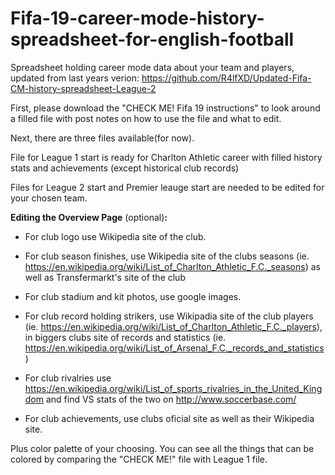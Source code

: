 # Fifa-19-career-mode-history-spreadsheet-for-english-football

Spreadsheet holding career mode data about your team and players, updated from last years verion: https://github.com/R4lfXD/Updated-Fifa-CM-history-spreadsheet-League-2

First, please download the "CHECK ME! Fifa 19 instructions" to look around a filled file with post notes on how to use the file and what to edit.

Next, there are three files available(for now).

File for League 1 start is ready for Charlton Athletic career with filled history stats and achievements (except historical club records)

Files for League 2 start and Premier leauge start are needed to be edited for your chosen team.

**Editing the Overview Page** (optional)**:**  
- For club logo use Wikipedia site of the club.

- For club season finishes, use Wikipedia site of the clubs seasons (ie. https://en.wikipedia.org/wiki/List_of_Charlton_Athletic_F.C._seasons) as well as Transfermarkt's site of the club

- For club stadium and kit photos, use google images.

- For club record holding strikers, use Wikipadia site of the club players (ie. https://en.wikipedia.org/wiki/List_of_Charlton_Athletic_F.C._players), in biggers clubs site of records and statistics (ie. https://en.wikipedia.org/wiki/List_of_Arsenal_F.C._records_and_statistics)

- For club rivalries use https://en.wikipedia.org/wiki/List_of_sports_rivalries_in_the_United_Kingdom and find VS stats of the two on http://www.soccerbase.com/

- For club achievements, use clubs oficial site as well as their Wikipedia site.
  

Plus color palette of your choosing. You can see all the things that can be colored by comparing the "CHECK ME!" file with League 1 file.


